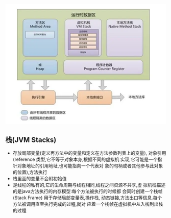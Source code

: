 ![img.png](img.png)
##  栈(JVM Stacks)
- 存放局部变量(定义再方法中的变量和定义在方法参数列表上的变量),
  对象引用(reference 类型,它不等于对象本身,根据不同的虚拟机
  实现,它可能是一个指针对象地址的引用地址,也可能指向一个代表对
  象的句柄或者其他参与此对象的位置),方法执行
- 栈里面的变量不会附初始值
- 是线程的私有的,它的生命周期与线程相同,线程之间资源不共享,虚
  拟机栈描述的是java方法执行的内存模型:每个方法被执行的时候都
  会同时创建一个栈帧(Stack Frame) 用于存储局部变量表,操作栈,
  动态链接,方法出口等信息.每个方法被调用直至执行完成的过程,就对
  应着一个栈帧在虚拟机中从入栈到出栈的过程
